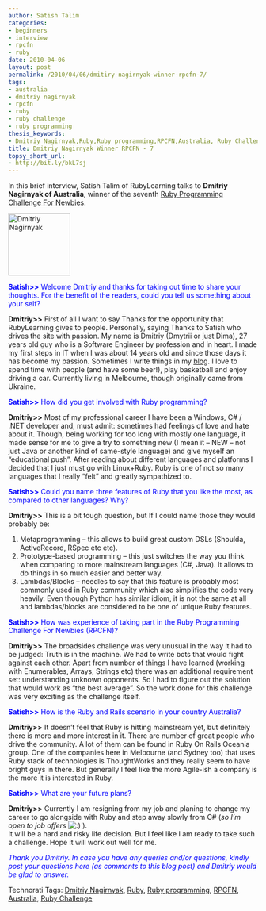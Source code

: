 ```yaml
---
author: Satish Talim
categories:
- beginners
- interview
- rpcfn
- ruby
date: 2010-04-06
layout: post
permalink: /2010/04/06/dmitiry-nagirnyak-winner-rpcfn-7/
tags:
- australia
- dmitriy nagirnyak
- rpcfn
- ruby
- ruby challenge
- ruby programming
thesis_keywords:
- Dmitriy Nagirnyak,Ruby,Ruby programming,RPCFN,Australia, Ruby Challenge
title: Dmitriy Nagirnyak Winner RPCFN - 7
topsy_short_url:
- http://bit.ly/bkL7sj
---
```


<div>
  <p class="alert">
    In this brief interview, Satish Talim of RubyLearning talks to <b>Dmitriy Nagirnyak of Australia</b>, winner of the seventh <a href="http://rubylearning.com/blog/2010/02/23/rpcfn-broadsides-7/">Ruby Programming Challenge For Newbies</a>.
  </p>
  
  <p>
    <img class="alignright" title="Dmitriy Nagirnyak" src="http://www.rubylearning.com/images/DmitiryNagirnyak.jpg" alt="Dmitriy Nagirnyak" width="125" height="125" />
  </p>
  
  <p>
    <span style="color:#0000FF;"><strong>Satish>></strong> Welcome Dmitriy and thanks for taking out time to share your thoughts. For the benefit of the readers, could you tell us something about your self?</span>
  </p>
  
  <p>
    <strong>Dmitriy>></strong> First of all I want to say Thanks for the opportunity that RubyLearning gives to people. Personally, saying Thanks to Satish who drives the site with passion. My name is Dmitriy (Dmytrii or just Dima), 27 years old guy who is a Software Engineer by profession and in heart. I made my first steps in IT when I was about 14 years old and since those days it has become my passion. Sometimes I write things in my <a href="http://dnagir.blogspot.com/">blog</a>. I love to spend time with people (and have some beer!), play basketball and enjoy driving a car. Currently living in Melbourne, though originally came from Ukraine.
  </p>
  
  <p>
    <span style="color:#0000FF;"><strong>Satish>></strong> How did you get involved with Ruby programming?</span>
  </p>
  
  <p>
    <strong>Dmitriy>></strong> Most of my professional career I have been a Windows, C# / .NET developer and, must admit: sometimes had feelings of love and hate about it. Though, being working for too long with mostly one language, it made sense for me to give a try to something new (I mean it &#8211; NEW &#8211; not just Java or another kind of same-style language) and give myself an &#8220;educational push&#8221;. After reading about different languages and platforms I decided that I just must go with Linux+Ruby. Ruby is one of not so many languages that I really &#8220;felt&#8221; and greatly sympathized to.
  </p>
  
  <p>
    <span style="color:#0000FF;"><strong>Satish>></strong> Could you name three features of Ruby that you like the most, as compared to other languages? Why?</span>
  </p>
  
  <p>
    <strong>Dmitriy>></strong> This is a bit tough question, but If I could name those they would probably be:
  </p>
  
  <ol>
    <li>
      Metaprogramming &#8211; this allows to build great custom DSLs (Shoulda, ActiveRecord, RSpec etc etc).
    </li>
    <li>
      Prototype-based programming &#8211; this just switches the way you think when comparing to more mainstream languages (C#, Java). It allows to do things in so much easier and better way.
    </li>
    <li>
      Lambdas/Blocks &#8211; needles to say that this feature is probably most commonly used in Ruby community which also simplifies the code very heavily. Even though Python has similar idiom, it is not the same at all and lambdas/blocks are considered to be one of unique Ruby features.
    </li>
  </ol>
  
  <p>
    <span style="color:#0000FF;"><strong>Satish>></strong> How was experience of taking part in the Ruby Programming Challenge For Newbies (RPCFN)?</span>
  </p>
  
  <p>
    <strong>Dmitriy>></strong> The broadsides challenge was very unusual in the way it had to be judged: Truth is in the machine. We had to write bots that would fight against each other. Apart from number of things I have learned (working with Enumerables, Arrays, Strings etc) there was an additional requirement set: understanding unknown opponents. So I had to figure out the solution that would work as &#8220;the best average&#8221;. So the work done for this challenge was very exciting as the challenge itself.
  </p>
  
  <p>
    <span style="color:#0000FF;"><strong>Satish>></strong> How is the Ruby and Rails scenario in your country Australia?</span>
  </p>
  
  <p>
    <strong>Dmitriy>></strong> It doesn&#8217;t feel that Ruby is hitting mainstream yet, but definitely there is more and more interest in it. There are number of great people who drive the community. A lot of them can be found in Ruby On Rails Oceania group. One of the companies here in Melbourne (and Sydney too) that uses Ruby stack of technologies is ThoughtWorks and they really seem to have bright guys in there. But generally I feel like the more Agile-ish a company is the more it is interested in Ruby.
  </p>
  
  <p>
    <span style="color:#0000FF;"><strong>Satish>></strong> What are your future plans?</span>
  </p>
  
  <p>
    <strong>Dmitriy>></strong> Currently I am resigning from my job and planing to change my career to go alongside with Ruby and step away slowly from C# (<em>so I&#8217;m open to job offers</em> <img src="http://rubylearning.com/blog/wp-includes/images/smilies/icon_smile.gif" alt=":)" class="wp-smiley" /> ).<br /> It will be a hard and risky life decision. But I feel like I am ready to take such a challenge. Hope it will work out well for me.
  </p>
  
  <p>
    <span style="color:#0000FF;"><em>Thank you Dmitriy. In case you have any queries and/or questions, kindly post your questions here (as comments to this blog post) and Dmitriy would be glad to answer.</em></span>
  </p>
</div>

Technorati Tags: <a href="http://technorati.com/tag/Dmitriy+Nagirnyak" rel="tag">Dmitriy Nagirnyak</a>, <a href="http://technorati.com/tag/Ruby" rel="tag">Ruby</a>, <a href="http://technorati.com/tag/Ruby+programming" rel="tag">Ruby programming</a>, <a href="http://technorati.com/tag/RPCFN" rel="tag">RPCFN</a>, <a href="http://technorati.com/tag/Australia" rel="tag">Australia</a>, <a href="http://technorati.com/tag/Ruby+Challenge" rel="tag"> Ruby Challenge</a>
